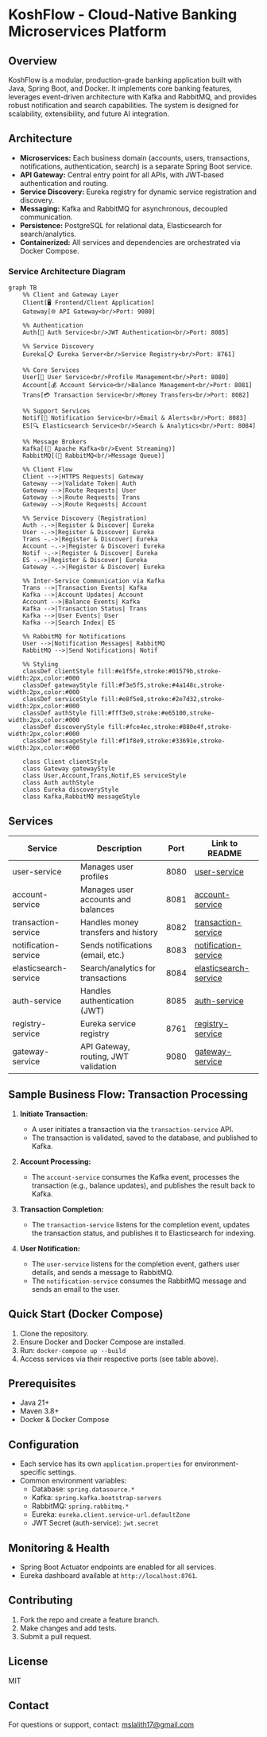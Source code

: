 # KoshFlow - Cloud-Native Banking Microservices Platform

## Overview
KoshFlow is a modular, production-grade banking application built with Java, Spring Boot, and Docker. It implements core banking features, leverages event-driven architecture with Kafka and RabbitMQ, and provides robust notification and search capabilities. The system is designed for scalability, extensibility, and future AI integration.

## Architecture
- **Microservices:** Each business domain (accounts, users, transactions, notifications, authentication, search) is a separate Spring Boot service.
- **API Gateway:** Central entry point for all APIs, with JWT-based authentication and routing.
- **Service Discovery:** Eureka registry for dynamic service registration and discovery.
- **Messaging:** Kafka and RabbitMQ for asynchronous, decoupled communication.
- **Persistence:** PostgreSQL for relational data, Elasticsearch for search/analytics.
- **Containerized:** All services and dependencies are orchestrated via Docker Compose.

### Service Architecture Diagram
```mermaid
graph TB
    %% Client and Gateway Layer
    Client[🖥️ Frontend/Client Application]
    Gateway[🌐 API Gateway<br/>Port: 9080]
    
    %% Authentication
    Auth[🔐 Auth Service<br/>JWT Authentication<br/>Port: 8085]
    
    %% Service Discovery
    Eureka[📋 Eureka Server<br/>Service Registry<br/>Port: 8761]
    
    %% Core Services
    User[👤 User Service<br/>Profile Management<br/>Port: 8080]
    Account[💰 Account Service<br/>Balance Management<br/>Port: 8081]
    Trans[💳 Transaction Service<br/>Money Transfers<br/>Port: 8082]
    
    %% Support Services
    Notif[📧 Notification Service<br/>Email & Alerts<br/>Port: 8083]
    ES[🔍 Elasticsearch Service<br/>Search & Analytics<br/>Port: 8084]
    
    %% Message Brokers
    Kafka[(📨 Apache Kafka<br/>Event Streaming)]
    RabbitMQ[(🐰 RabbitMQ<br/>Message Queue)]
    
    %% Client Flow
    Client -->|HTTPS Requests| Gateway
    Gateway -->|Validate Token| Auth
    Gateway -->|Route Requests| User
    Gateway -->|Route Requests| Trans
    Gateway -->|Route Requests| Account
    
    %% Service Discovery (Registration)
    Auth -.->|Register & Discover| Eureka
    User -.->|Register & Discover| Eureka
    Trans -.->|Register & Discover| Eureka
    Account -.->|Register & Discover| Eureka
    Notif -.->|Register & Discover| Eureka
    ES -.->|Register & Discover| Eureka
    Gateway -.->|Register & Discover| Eureka
    
    %% Inter-Service Communication via Kafka
    Trans -->|Transaction Events| Kafka
    Kafka -->|Account Updates| Account
    Account -->|Balance Events| Kafka
    Kafka -->|Transaction Status| Trans
    Kafka -->|User Events| User
    Kafka -->|Search Index| ES
    
    %% RabbitMQ for Notifications
    User -->|Notification Messages| RabbitMQ
    RabbitMQ -->|Send Notifications| Notif
    
    %% Styling
    classDef clientStyle fill:#e1f5fe,stroke:#01579b,stroke-width:2px,color:#000
    classDef gatewayStyle fill:#f3e5f5,stroke:#4a148c,stroke-width:2px,color:#000
    classDef serviceStyle fill:#e8f5e8,stroke:#2e7d32,stroke-width:2px,color:#000
    classDef authStyle fill:#fff3e0,stroke:#e65100,stroke-width:2px,color:#000
    classDef discoveryStyle fill:#fce4ec,stroke:#880e4f,stroke-width:2px,color:#000
    classDef messageStyle fill:#f1f8e9,stroke:#33691e,stroke-width:2px,color:#000
    
    class Client clientStyle
    class Gateway gatewayStyle
    class User,Account,Trans,Notif,ES serviceStyle
    class Auth authStyle
    class Eureka discoveryStyle
    class Kafka,RabbitMQ messageStyle
```

## Services
| Service                | Description                                 | Port | Link to README |
|------------------------|---------------------------------------------|------|----------------|
| user-service           | Manages user profiles                       | 8080 | [user-service](user-service/README.md) |
| account-service        | Manages user accounts and balances          | 8081 | [account-service](account-service/README.md) |
| transaction-service    | Handles money transfers and history         | 8082 | [transaction-service](transaction-service/README.md) |
| notification-service   | Sends notifications (email, etc.)           | 8083 | [notification-service](notification-service/README.md) |
| elasticsearch-service  | Search/analytics for transactions           | 8084 | [elasticsearch-service](elasticsearch-service/README.md) |
| auth-service           | Handles authentication (JWT)                | 8085 | [auth-service](auth-service/README.md) |
| registry-service       | Eureka service registry                     | 8761 | [registry-service](registry-service/README.md) |
| gateway-service        | API Gateway, routing, JWT validation        | 9080 | [gateway-service](gateway-service/README.md) |

## Sample Business Flow: Transaction Processing
1. **Initiate Transaction:**
   - A user initiates a transaction via the `transaction-service` API.
   - The transaction is validated, saved to the database, and published to Kafka.

2. **Account Processing:**
   - The `account-service` consumes the Kafka event, processes the transaction (e.g., balance updates), and publishes the result back to Kafka.

3. **Transaction Completion:**
   - The `transaction-service` listens for the completion event, updates the transaction status, and publishes it to Elasticsearch for indexing.

4. **User Notification:**
   - The `user-service` listens for the completion event, gathers user details, and sends a message to RabbitMQ.
   - The `notification-service` consumes the RabbitMQ message and sends an email to the user.

## Quick Start (Docker Compose)
1. Clone the repository.
2. Ensure Docker and Docker Compose are installed.
3. Run: `docker-compose up --build`
4. Access services via their respective ports (see table above).

## Prerequisites
- Java 21+
- Maven 3.8+
- Docker & Docker Compose

## Configuration
- Each service has its own `application.properties` for environment-specific settings.
- Common environment variables:
  - Database: `spring.datasource.*`
  - Kafka: `spring.kafka.bootstrap-servers`
  - RabbitMQ: `spring.rabbitmq.*`
  - Eureka: `eureka.client.service-url.defaultZone`
  - JWT Secret (auth-service): `jwt.secret`

## Monitoring & Health
- Spring Boot Actuator endpoints are enabled for all services.
- Eureka dashboard available at `http://localhost:8761`.

## Contributing
1. Fork the repo and create a feature branch.
2. Make changes and add tests.
3. Submit a pull request.

## License
MIT

## Contact
For questions or support, contact: mslalith17@gmail.com
